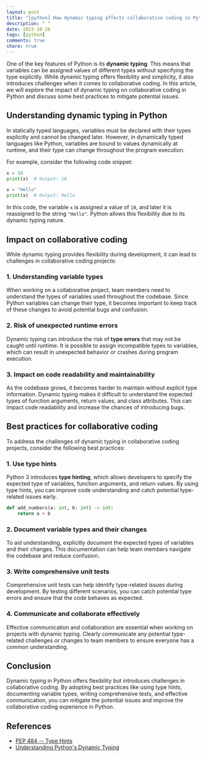 ```yaml
---
layout: post
title: "[python] How dynamic typing affects collaborative coding in Python"
description: " "
date: 2023-10-26
tags: [python]
comments: true
share: true
---
```


One of the key features of Python is its **dynamic typing**. This means that variables can be assigned values of different types without specifying the type explicitly. While dynamic typing offers flexibility and simplicity, it also introduces challenges when it comes to collaborative coding. In this article, we will explore the impact of dynamic typing on collaborative coding in Python and discuss some best practices to mitigate potential issues.

## Understanding dynamic typing in Python

In statically typed languages, variables must be declared with their types explicitly and cannot be changed later. However, in dynamically typed languages like Python, variables are bound to values dynamically at runtime, and their type can change throughout the program execution.

For example, consider the following code snippet:

```python
x = 10
print(x)  # Output: 10

x = "Hello"
print(x)  # Output: Hello
```

In this code, the variable `x` is assigned a value of `10`, and later it is reassigned to the string `"Hello"`. Python allows this flexibility due to its dynamic typing nature.

## Impact on collaborative coding

While dynamic typing provides flexibility during development, it can lead to challenges in collaborative coding projects:

### 1. Understanding variable types

When working on a collaborative project, team members need to understand the types of variables used throughout the codebase. Since Python variables can change their type, it becomes important to keep track of these changes to avoid potential bugs and confusion.

### 2. Risk of unexpected runtime errors

Dynamic typing can introduce the risk of **type errors** that may not be caught until runtime. It is possible to assign incompatible types to variables, which can result in unexpected behavior or crashes during program execution.

### 3. Impact on code readability and maintainability

As the codebase grows, it becomes harder to maintain without explicit type information. Dynamic typing makes it difficult to understand the expected types of function arguments, return values, and class attributes. This can impact code readability and increase the chances of introducing bugs.

## Best practices for collaborative coding

To address the challenges of dynamic typing in collaborative coding projects, consider the following best practices:

### 1. Use type hints

Python 3 introduces **type hinting**, which allows developers to specify the expected type of variables, function arguments, and return values. By using type hints, you can improve code understanding and catch potential type-related issues early.

```python
def add_numbers(a: int, b: int) -> int:
    return a + b
```

### 2. Document variable types and their changes

To aid understanding, explicitly document the expected types of variables and their changes. This documentation can help team members navigate the codebase and reduce confusion.

### 3. Write comprehensive unit tests

Comprehensive unit tests can help identify type-related issues during development. By testing different scenarios, you can catch potential type errors and ensure that the code behaves as expected.

### 4. Communicate and collaborate effectively

Effective communication and collaboration are essential when working on projects with dynamic typing. Clearly communicate any potential type-related challenges or changes to team members to ensure everyone has a common understanding.

## Conclusion

Dynamic typing in Python offers flexibility but introduces challenges in collaborative coding. By adopting best practices like using type hints, documenting variable types, writing comprehensive tests, and effective communication, you can mitigate the potential issues and improve the collaborative coding experience in Python.

## References

- [PEP 484 -- Type Hints](https://www.python.org/dev/peps/pep-0484/)
- [Understanding Python's Dynamic Typing](https://stackabuse.com/understanding-pythons-dynamic-typing/)